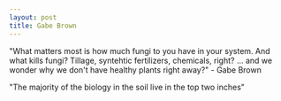 ```yaml
---
layout: post
title: Gabe Brown
---
```


"What matters most is how much fungi to you have in your system. And what kills fungi? Tillage, syntehtic fertilizers, chemicals, right? ... and we wonder why we don't have healthy plants right away?" - Gabe Brown

"The majority of the biology in the soil live in the top two inches"
